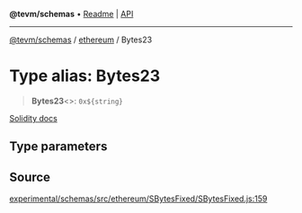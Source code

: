 **@tevm/schemas** • [Readme](../../README.md) \| [API](../../modules.md)

***

[@tevm/schemas](../../README.md) / [ethereum](../README.md) / Bytes23

# Type alias: Bytes23

> **Bytes23**\<\>: ```0x${string}```

[Solidity docs](https://docs.soliditylang.org/en/latest/types.html#fixed-size-byte-arrays)

## Type parameters

## Source

[experimental/schemas/src/ethereum/SBytesFixed/SBytesFixed.js:159](https://github.com/evmts/tevm-monorepo/blob/main/experimental/schemas/src/ethereum/SBytesFixed/SBytesFixed.js#L159)

